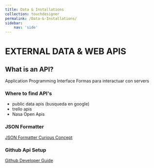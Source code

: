 ```yaml
---
title: Data & Installations
collection: touchdesigner
permalink: /Data-&-Installations/
sidebar:
    nav: 'side'
---
```


# EXTERNAL DATA & WEB APIS

## What is an API?
Application Programming Interface
Formas para interactuar con servers

### Where to find API's
- public data apis (busqueda en google)
- trello apis
- Nasa Open Apis

### JSON Formatter
[JSON Formatter Curious Concept][JSON_Courious]

### Github Api Setup
[Github Developer Guide][Github Guide]






[JSON_Courious]: https://jsonformatter.curiousconcept.com
[Github Guide]: https://developer.github.com/v3/

